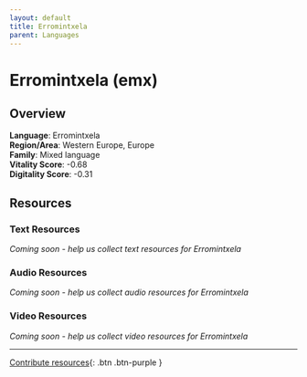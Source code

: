```yaml
---
layout: default
title: Erromintxela
parent: Languages
---
```


# Erromintxela (emx)

## Overview

**Language**: Erromintxela  
**Region/Area**: Western Europe, Europe  
**Family**: Mixed language  
**Vitality Score**: -0.68  
**Digitality Score**: -0.31  

## Resources

### Text Resources
*Coming soon - help us collect text resources for Erromintxela*

### Audio Resources
*Coming soon - help us collect audio resources for Erromintxela*

### Video Resources
*Coming soon - help us collect video resources for Erromintxela*

---

[Contribute resources](https://fairtrain.github.io/){: .btn .btn-purple }
